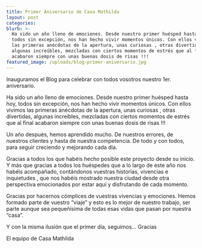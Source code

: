 ```yaml
---
title: Primer Aniversario de Casa Mathilda
layout: post
categories:
blurb: >-
  Ha sido un año lleno de emociones. Desde nuestro primer huésped hasta hoy,
  todos sin excepción, nos han hecho vivir momentos únicos. Con ellos vivimos
  las primeras anécdotas de la apertura, unas curiosas , otras divertidas,
  algunas increíbles, mezcladas con ciertos momentos de estrés que al final
  acabaron siempre con unas buenas dosis de risas !!!
featured_image: /uploads/blog-primer-aniversario.jpg
---
```


Inauguramos el Blog para celebrar con todos vosotros nuestro 1er. aniversario.

Ha sido un año lleno de emociones. Desde nuestro primer huésped hasta hoy, todos sin excepción, nos han hecho vivir momentos únicos. Con ellos vivimos las primeras anécdotas de la apertura, unas curiosas , otras divertidas, algunas increíbles, mezcladas con ciertos momentos de estrés que al final acabaron siempre con unas buenas dosis de risas !!!

Un año después, hemos aprendido mucho. De nuestros errores, de nuestros clientes y hasta de nuestra competencia. De todo y con todos, para seguir creciendo y mejorando cada día.

Gracias a todos los que habéis hecho posible este proyecto desde su inicio. Y más que gracias a todos los huéspedes que a lo largo de este año nos habéis acompañado, contándonos vuestras historias, vivencias e inquietudes , que nos habéis mostrado nuestra ciudad desde otra perspectiva emocionados por estar aquí y disfrutando de cada momento.

Gracias por hacernos cómplices de vuestras vivencias y emociones. Hemos formado parte de vuestro “viaje” y esto es lo mejor de nuestro trabajo, ser parte aunque sea pequeñísima de todas esas vidas que pasan por nuestra “casa”.

Y con la misma ilusión que el primer día, seguimos… Gracias

El equipo de Casa Mathilda